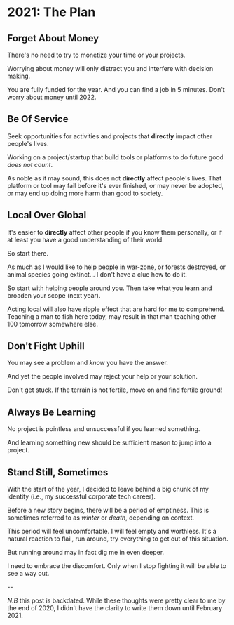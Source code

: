 # 2021: The Plan

## Forget About Money

There's no need to try to monetize your time or your projects.

Worrying about money will only distract you and interfere with decision making.

You are fully funded for the year. And you can find a job in 5 minutes.
Don't worry about money until 2022.


## Be Of Service

Seek opportunities for activities and projects that **directly** impact other people's lives.

Working on a project/startup that build tools or platforms to do future good *does not count*.

As noble as it may sound, this does not **directly** affect people's lives.
That platform or tool may fail before it's ever finished, or may never be adopted, or may end up doing more harm than good to society.


## Local Over Global

It's easier to **directly** affect other people if you know them personally, or if at least you have a good understanding of their world.

So start there.

As much as I would like to help people in war-zone, or forests destroyed, or animal species going extinct... I don't have a clue how to do it.

So start with helping people around you.
Then take what you learn and broaden your scope (next year).

Acting local will also have ripple effect that are hard for me to comprehend.
Teaching a man to fish here today, may result in that man teaching other 100 tomorrow somewhere else.


## Don't Fight Uphill

You may see a problem and *know* you have the answer.

And yet the people involved may reject your help or your solution.

Don't get stuck. If the terrain is not fertile, move on and find fertile ground!


## Always Be Learning

No project is pointless and unsuccessful if you learned something.

And learning something new should be sufficient reason to jump into a project.


## Stand Still, Sometimes

With the start of the year, I decided to leave behind a big chunk of my identity (i.e., my successful corporate tech career).

Before a new story begins, there will be a period of emptiness.
This is sometimes referred to as *winter* or *death*, depending on context.

This period will feel uncomfortable. I will feel empty and worthless.
It's a natural reaction to flail, run around, try everything to get out of this situation.

But running around may in fact dig me in even deeper.

I need to embrace the discomfort. Only when I stop fighting it will be able to see a way out.

--

*N.B* this post is backdated. While these thoughts were pretty clear to me by the end of 2020, I didn't have the clarity to write them down until February 2021.
